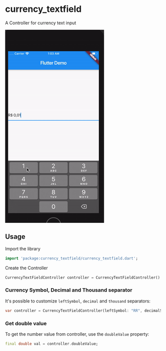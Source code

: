# currency_textfield

A Controller for currency text input

![sample](doc/gif.gif)

## Usage

Import the library

```dart
import 'package:currency_textfield/currency_textfield.dart';
```

Create the Controller
```dart
CurrencyTextFieldController controller = CurrencyTextFieldController()
```

### Currency Symbol, Decimal and Thousand separator

It's possible to customize `leftSymbol`, `decimal` and `thousand` separators:

```dart
var controller = CurrencyTextFieldController(leftSymbol: "RR", decimalSymbol: ".", thousandSymbol: ",");
```

### Get double value

To get the number value from controller, use the `doubleValue` property:

```dart
final double val = controller.doubleValue;
```


